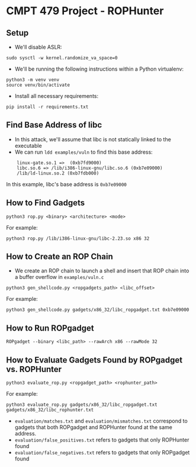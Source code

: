 # CMPT 479 Project - ROPHunter

## Setup
- We'll disable ASLR:
```
sudo sysctl -w kernel.randomize_va_space=0
```

- We'll be running the following instructions within a Python virtualenv:
```
python3 -m venv venv
source venv/bin/activate
```

- Install all necessary requirements:
```
pip install -r requirements.txt
```

## Find Base Address of libc
- In this attack, we'll assume that libc is not statically linked to the executable
- We can run `ldd examples/vuln` to find this base address:
```
	linux-gate.so.1 =>  (0xb7fd9000)
	libc.so.6 => /lib/i386-linux-gnu/libc.so.6 (0xb7e09000)
	/lib/ld-linux.so.2 (0xb7fdb000)
```
In this example, libc's base address is `0xb7e09000`

## How to Find Gadgets
```
python3 rop.py <binary> <architecture> <mode>
```
For example:
```
python3 rop.py /lib/i386-linux-gnu/libc-2.23.so x86 32
```

## How to Create an ROP Chain
- We create an ROP chain to launch a shell and insert that ROP chain into a buffer overflow in `examples/vuln.c`
```
python3 gen_shellcode.py <ropgadgets_path> <libc_offset>
```
For example:
```
python3 gen_shellcode.py gadgets/x86_32/libc_ropgadget.txt 0xb7e09000
```

## How to Run ROPgadget
```
ROPgadget --binary <libc_path> --rawArch x86 --rawMode 32
```

## How to Evaluate Gadgets Found by ROPgadget vs. ROPHunter
```
python3 evaluate_rop.py <ropgadget_path> <rophunter_path>
```

For example:
```
python3 evaluate_rop.py gadgets/x86_32/libc_ropgadget.txt gadgets/x86_32/libc_rophunter.txt
```

- `evaluation/matches.txt` and `evaluation/mismatches.txt` correspond to gadgets that both ROPgadget and ROPHunter found at the same address.
- `evaluation/false_positives.txt` refers to gadgets that only ROPHunter found
- `evaluation/false_negatives.txt` refers to gadgets that only ROPgadget found
